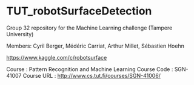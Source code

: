 # TUT_robotSurfaceDetection
Group 32 repository for the Machine Learning challenge (Tampere University)

Members: Cyril Berger, Médéric Carriat, Arthur Millet, Sébastien Hoehn

https://www.kaggle.com/c/robotsurface

Course : Pattern Recognition and Machine Learning
Course Code : SGN-41007
Course URL : http://www.cs.tut.fi/courses/SGN-41006/
